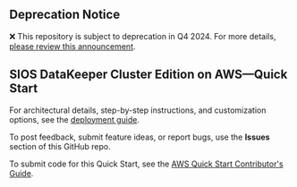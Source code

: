 ## Deprecation Notice

:x: This repository is subject to deprecation in Q4 2024. For more details, [please review this announcement](https://github.com/aws-ia/.announcements/issues/1). 


## SIOS DataKeeper Cluster Edition on AWS—Quick Start

For architectural details, step-by-step instructions, and customization options, see the [deployment guide](https://fwd.aws/JAMmV?).

To post feedback, submit feature ideas, or report bugs, use the **Issues** section of this GitHub repo.

To submit code for this Quick Start, see the [AWS Quick Start Contributor's Guide](https://aws-quickstart.github.io/).
